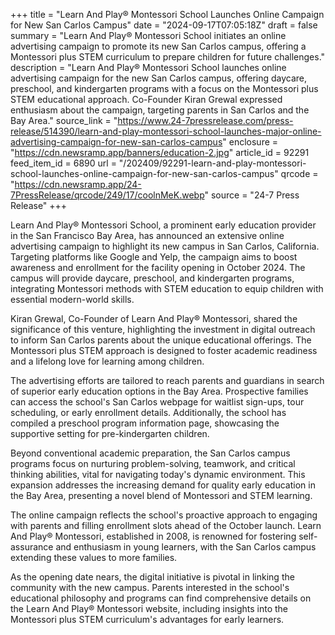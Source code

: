 +++
title = "Learn And Play® Montessori School Launches Online Campaign for New San Carlos Campus"
date = "2024-09-17T07:05:18Z"
draft = false
summary = "Learn And Play® Montessori School initiates an online advertising campaign to promote its new San Carlos campus, offering a Montessori plus STEM curriculum to prepare children for future challenges."
description = "Learn And Play® Montessori School launches online advertising campaign for the new San Carlos campus, offering daycare, preschool, and kindergarten programs with a focus on the Montessori plus STEM educational approach. Co-Founder Kiran Grewal expressed enthusiasm about the campaign, targeting parents in San Carlos and the Bay Area."
source_link = "https://www.24-7pressrelease.com/press-release/514390/learn-and-play-montessori-school-launches-major-online-advertising-campaign-for-new-san-carlos-campus"
enclosure = "https://cdn.newsramp.app/banners/education-2.jpg"
article_id = 92291
feed_item_id = 6890
url = "/202409/92291-learn-and-play-montessori-school-launches-online-campaign-for-new-san-carlos-campus"
qrcode = "https://cdn.newsramp.app/24-7PressRelease/qrcode/249/17/coolnMeK.webp"
source = "24-7 Press Release"
+++

<p>Learn And Play® Montessori School, a prominent early education provider in the San Francisco Bay Area, has announced an extensive online advertising campaign to highlight its new campus in San Carlos, California. Targeting platforms like Google and Yelp, the campaign aims to boost awareness and enrollment for the facility opening in October 2024. The campus will provide daycare, preschool, and kindergarten programs, integrating Montessori methods with STEM education to equip children with essential modern-world skills.</p><p>Kiran Grewal, Co-Founder of Learn And Play® Montessori, shared the significance of this venture, highlighting the investment in digital outreach to inform San Carlos parents about the unique educational offerings. The Montessori plus STEM approach is designed to foster academic readiness and a lifelong love for learning among children.</p><p>The advertising efforts are tailored to reach parents and guardians in search of superior early education options in the Bay Area. Prospective families can access the school's San Carlos webpage for waitlist sign-ups, tour scheduling, or early enrollment details. Additionally, the school has compiled a preschool program information page, showcasing the supportive setting for pre-kindergarten children.</p><p>Beyond conventional academic preparation, the San Carlos campus programs focus on nurturing problem-solving, teamwork, and critical thinking abilities, vital for navigating today's dynamic environment. This expansion addresses the increasing demand for quality early education in the Bay Area, presenting a novel blend of Montessori and STEM learning.</p><p>The online campaign reflects the school's proactive approach to engaging with parents and filling enrollment slots ahead of the October launch. Learn And Play® Montessori, established in 2008, is renowned for fostering self-assurance and enthusiasm in young learners, with the San Carlos campus extending these values to more families.</p><p>As the opening date nears, the digital initiative is pivotal in linking the community with the new campus. Parents interested in the school's educational philosophy and programs can find comprehensive details on the Learn And Play® Montessori website, including insights into the Montessori plus STEM curriculum's advantages for early learners.</p>